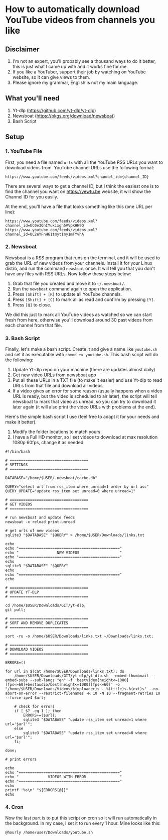 # How to automatically download YouTube videos from channels you like

## Disclaimer

1. I'm not an expert, you'll probably see a thousand ways to do it better, this is just what I came up with and it works fine for me.
2. If you like a YouTuber, support their job by watching on YouTube website, so it can give views to them.
3. Please ignore my grammar, English is not my main language.

## What you'll need

1. Yt-dlp (https://github.com/yt-dlp/yt-dlp)
2. Newsboat (https://pkgs.org/download/newsboat)
3. Bash Script

## Setup

### 1. YouTube File

First, you need a file named `urls` with all the YouTube RSS URLs you want to download videos from. YouTube channel URLs use the following format:

`https://www.youtube.com/feeds/videos.xml?channel_id={channel_ID}`

There are several ways to get a channel ID, but I think the easiest one is to find the channel you want on https://yewtu.be website, it will show the Channel ID for you easily.

At the end, you'll have a file that looks something like this (one URL per line):

```
https://www.youtube.com/feeds/videos.xml?channel_id=UC0e3QhIYukixgh5VVpKHH9Q
https://www.youtube.com/feeds/videos.xml?channel_id=UC2eYFnH61tmytImy1mTYvhA
```

### 2. Newsboat

Newsboat is a RSS program that runs on the terminal, and it will be used to grab the URL of new videos from your channels. Install it for your Linux distro, and run the command `newsboat` once. It will tell you that you don't have any files with RSS URLs. Now follow these steps below:

1. Grab that file you created and move it to `~/.newsboat/`.
2. Run the `newsboat` command again to open the application.
3. Press `[Shift] + [R]` to update all YouTube channels.
4. Press `[Shift] + [C]` to mark all as read and confirm by pressing `[Y]`.
5. Press `[Q]` to close.

We did this just to mark all YouTube videos as watched so we can start fresh from here, otherwise you'll download around 30 past videos from each channel from that file.

### 3. Bash Script

Finally, let's make a bash script. Create it and give a name like `youtube.sh` and set it as executable with `chmod +x youtube.sh`. This bash script will do the following:

1. Update Yt-dlp repo on your machine (there are updates almost daily)
2. Get new video URLs from newsboat app
3. Put all these URLs in a TXT file (to make it easier) and use Yt-dlp to read URLs from that file and download all videos
4. If a video gives an error for some reason (usually happens when a video URL is ready, but the video is scheduled to air later), the script will tell newsboat to mark that video as unread, so you can try to download it later again (it will also print the video URLs with problems at the end).

Here's the simple bash script I use (feel free to adapt it for your needs and make it better).

1. Modify the folder locations to match yours.
2. I have a Full HD monitor, so I set videos to download at max resolution 1080p 60fps, change it as needed.

```
#!/bin/bash

# ===================================
# SETTINGS
# ===================================

DATABASE="/home/$USER/.newsboat/cache.db"

QUERY="select url from rss_item where unread=1 order by url asc"
QUERY_UPDATE="update rss_item set unread=0 where unread=1"

# ===================================
# GET VIDEOS
# ===================================

# run newsboat and update feeds
newsboat -x reload print-unread

# get urls of new videos
sqlite3 "$DATABASE" "$QUERY" > /home/$USER/Downloads/links.txt

echo
echo "============================================="
echo "                 NEW VIDEOS                  "
echo "============================================="
echo
sqlite3 "$DATABASE" "$QUERY"
echo
echo "============================================="
echo

# ===================================
# UPDATE YT-DLP
# ===================================

cd /home/$USER/Downloads/GIT/yt-dlp;
git pull;

# ===================================
# SORT AND REMOVE DUPLICATES
# ===================================

sort -ru -o /home/$USER/Downloads/links.txt ~/Downloads/links.txt;

# ===================================
# DOWNLOAD VIDEOS
# ===================================

ERRORS=()

for url in $(cat /home/$USER/Downloads/links.txt); do
	/home/$USER/Downloads/GIT/yt-dlp/yt-dlp.sh --embed-thumbnail --embed-subs --sub-langs "en" -f 'bestvideo[height<=1080][fps<=60]+bestaudio/best[height<=1080][fps<=60]' -o "/home/$USER/Downloads/Videos/%(uploader)s_-_%(title)s.%(ext)s" --no-abort-on-error --restrict-filenames -R 10 -N 10 --fragment-retries 10 --force-ipv4 $url;

	# check for errors
	if [ $? -eq 1 ]; then
		ERRORS+=($url);
		sqlite3 "$DATABASE" "update rss_item set unread=1 where url='$url'";
	else
		sqlite3 "$DATABASE" "update rss_item set unread=0 where url='$url'";
	fi;

done;

# print errors

echo
echo "============================================="
echo "             VIDEOS WITH ERROR               "
echo "============================================="
echo
printf '%s\n' "${ERRORS[@]}"
echo

```

### 4. Cron

Now the last part is to put this script on cron so it will run automatically in the background. In my case, I set it to run every 1 hour. Mine looks like this:

`@hourly /home/user/Downloads/youtube.sh`
